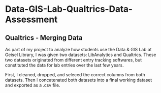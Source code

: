 # Data-GIS-Lab-Qualtrics-Data-Assessment

## Qualtrics -  Merging Data

As part of my project to analyze how students use the Data & GIS Lab at Geisel Library, I was given two datasets: LibAnalytics and Qualtrics.
These two datasets originated from different entry tracking softwares, but constituted the data for lab entries over the last few years.

First, I cleaned, dropped, and seleced the correct columns from both datasets. Then I concatenated both datasets into a final working dataset and exported as a .csv file.
